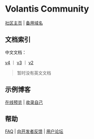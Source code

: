 # Volantis Community

[社区主页](https://volantis.js.org) | [备用域名](https://volantis.vercel.app)

## 文档索引

中文文档：

[v4](https://volantis.js.org/getting-started/) ｜ [v3](https://volantis.js.org/v3/getting-started/) ｜ [v2](https://volantis.js.org/v2/getting-started/)

> 暂时没有英文文档

## 示例博客

[在线预览](https://volantis.js.org/examples/) | [收录自己](https://github.com/volantis-x/examples/issues/)

## 帮助

[FAQ](https://volantis.js.org/faqs/) | [向开发者反馈](https://github.com/volantis-x/hexo-theme-volantis/issues/) | [用户论坛](https://github.com/volantis-x/community/issues/)

